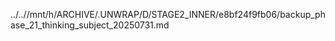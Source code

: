 ../..//mnt/h/ARCHIVE/.UNWRAP/D/STAGE2_INNER/e8bf24f9fb06/backup_phase_21_thinking_subject_20250731.md